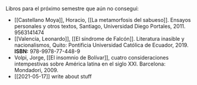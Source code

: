 Libros para el próximo semestre que aún no conseguí:
- [[Castellano Moya]], Horacio, [[La metamorfosis del sabueso]]. Ensayos personales y otros textos, Santiago, Universidad Diego Portales, 2011. 9563141474
- [[Valencia, Leonardo]], [[El síndrome de Falcón]]. Literatura inasible y nacionalismos, Quito: Pontificia Universidad Católica de Ecuador, 2019. **ISBN:** 978-9978-77-448-9
- Volpi, Jorge, [[El insomnio de Bolívar]], cuatro consideraciones intempestivas sobre América latina en el siglo XXI. Barcelona: Mondadori, 2009.
- [[2021-05-17]] write about stuff
